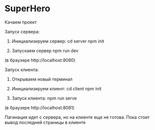 # SuperHero
 
Качаем проект

Запуск сервера:

1. Инициализируем сервер: 
cd server
npm init

2. Запускаем сервер
npm run dev

(в браузере http://localhost:8080)


Запуск клиента:

1. Открываем новый терминал

2. Инициализируем клиент:
cd client
npm init

3. Запуск клиента:
npm run serve


(в браузере http://localhost:8081)



Пагинация идет с сервера, но на клиенте еще не готова. Пока стоит вывод последней страницы в клиенте
